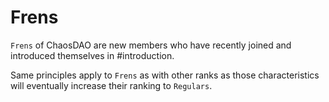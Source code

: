 # Frens

```Frens``` of ChaosDAO are new members who have recently joined and introduced themselves in #introduction.

Same principles apply to ```Frens``` as with other ranks as those characteristics will eventually increase their ranking to ```Regulars```.
